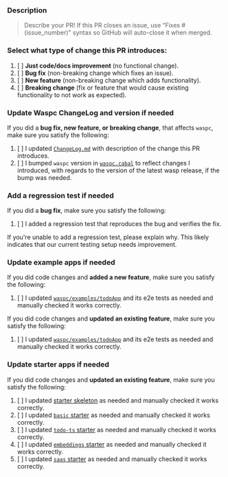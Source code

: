 ### Description

> Describe your PR! If this PR closes an issue, use “Fixes #(issue_number)" syntax so GitHub will auto-close it when merged.

### Select what type of change this PR introduces:

1. [ ] **Just code/docs improvement** (no functional change).
2. [ ] **Bug fix** (non-breaking change which fixes an issue).
3. [ ] **New feature** (non-breaking change which adds functionality).
4. [ ] **Breaking change** (fix or feature that would cause existing functionality to not work as expected).

### Update Waspc ChangeLog and version if needed

If you did a **bug fix, new feature, or breaking change**, that affects `waspc`, make sure you satisfy the following:

1. [ ] I updated [`ChangeLog.md`](https://github.com/wasp-lang/wasp/blob/main/waspc/ChangeLog.md) with description of the change this PR introduces.
2. [ ] I bumped `waspc` version in [`waspc.cabal`](https://github.com/wasp-lang/wasp/blob/main/waspc/waspc.cabal) to reflect changes I introduced, with regards to the version of the latest wasp release, if the bump was needed.

### Add a regression test if needed

If you did a **bug fix**, make sure you satisfy the following:

1. [ ] I added a regression test that reproduces the bug and verifies the fix.

If you're unable to add a regression test, please explain why.
This likely indicates that our current testing setup needs improvement.

### Update example apps if needed

If you did code changes and **added a new feature**, make sure you satisfy the following:

1. [ ] I updated [`waspc/examples/todoApp`](https://github.com/wasp-lang/wasp/tree/main/waspc/examples/todoApp) and its e2e tests as needed and manually checked it works correctly.

If you did code changes and **updated an existing feature**, make sure you satisfy the following:

1. [ ] I updated [`waspc/examples/todoApp`](https://github.com/wasp-lang/wasp/tree/main/waspc/examples/todoApp) and its e2e tests as needed and manually checked it works correctly.

### Update starter apps if needed

If you did code changes and **updated an existing feature**, make sure you satisfy the following:

1. [ ] I updated [starter skeleton](https://github.com/wasp-lang/wasp/tree/main/waspc/data/Cli/templates/skeleton) as needed and manually checked it works correctly.
2. [ ] I updated [`basic` starter](https://github.com/wasp-lang/wasp/tree/main/waspc/data/Cli/templates/basic) as needed and manually checked it works correctly.
3. [ ] I updated [`todo-ts` starter](https://github.com/wasp-lang/starters/tree/dev/todo-ts) as needed and manually checked it works correctly.
4. [ ] I updated [`embeddings` starter](https://github.com/wasp-lang/starters/tree/dev/embeddings) as needed and manually checked it works correctly.
5. [ ] I updated [`saas` starter](https://github.com/wasp-lang/open-saas/tree/main/template) as needed and manually checked it works correctly.
